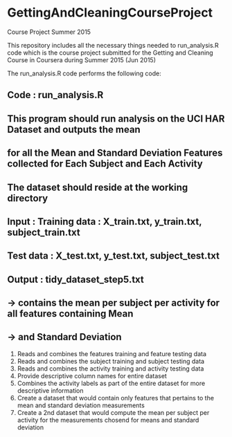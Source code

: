 # GettingAndCleaningCourseProject
Course Project Summer 2015

This repository includes all the necessary things needed to run_analysis.R code which is the course project
submitted for the Getting and Cleaning Course in Coursera during Summer 2015 (Jun 2015) 

The run_analysis.R code performs the following code:
## Code : run_analysis.R 
## This program should run analysis on the UCI HAR Dataset and outputs the mean 
## for all the Mean and Standard Deviation Features collected for Each Subject and Each Activity 
## The dataset should reside at the working directory 
## Input  : Training data : X_train.txt, y_train.txt, subject_train.txt
##          Test     data : X_test.txt,  y_test.txt,  subject_test.txt
## Output : tidy_dataset_step5.txt 
##          -> contains the mean per subject per activity for all features containing Mean
##          -> and Standard Deviation 

1. Reads and combines the features training and feature testing data 
2. Reads and combines the subject training and subject testing data 
3. Reads and combines the activity training and activity testing data
4. Provide descriptive column names for entire dataset 
5. Combines the activity labels as part of the entire dataset for more descriptive information 
6. Create a dataset that would contain only features that pertains to the mean and standard deviation measurements
7. Create a 2nd dataset that would compute the mean per subject per activity for the measurements chosend for means 
   and standard deviation 
